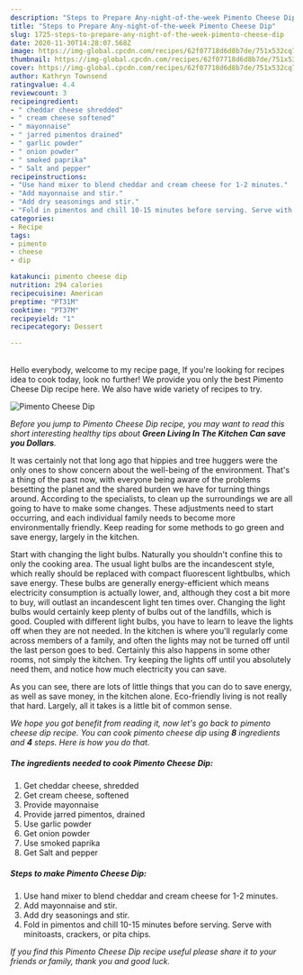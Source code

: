 ```yaml
---
description: "Steps to Prepare Any-night-of-the-week Pimento Cheese Dip"
title: "Steps to Prepare Any-night-of-the-week Pimento Cheese Dip"
slug: 1725-steps-to-prepare-any-night-of-the-week-pimento-cheese-dip
date: 2020-11-30T14:28:07.568Z
image: https://img-global.cpcdn.com/recipes/62f07718d6d8b7de/751x532cq70/pimento-cheese-dip-recipe-main-photo.jpg
thumbnail: https://img-global.cpcdn.com/recipes/62f07718d6d8b7de/751x532cq70/pimento-cheese-dip-recipe-main-photo.jpg
cover: https://img-global.cpcdn.com/recipes/62f07718d6d8b7de/751x532cq70/pimento-cheese-dip-recipe-main-photo.jpg
author: Kathryn Townsend
ratingvalue: 4.4
reviewcount: 3
recipeingredient:
- " cheddar cheese shredded"
- " cream cheese softened"
- " mayonnaise"
- " jarred pimentos drained"
- " garlic powder"
- " onion powder"
- " smoked paprika"
- " Salt and pepper"
recipeinstructions:
- "Use hand mixer to blend cheddar and cream cheese for 1-2 minutes."
- "Add mayonnaise and stir."
- "Add dry seasonings and stir."
- "Fold in pimentos and chill 10-15 minutes before serving. Serve with minitoasts, crackers, or pita chips."
categories:
- Recipe
tags:
- pimento
- cheese
- dip

katakunci: pimento cheese dip 
nutrition: 294 calories
recipecuisine: American
preptime: "PT31M"
cooktime: "PT37M"
recipeyield: "1"
recipecategory: Dessert

---
```

<br>
Hello everybody, welcome to my recipe page, If you're looking for recipes idea to cook today, look no further! We provide you only the best Pimento Cheese Dip recipe here. We also have wide variety of recipes to try.
<br>


![Pimento Cheese Dip](https://img-global.cpcdn.com/recipes/62f07718d6d8b7de/751x532cq70/pimento-cheese-dip-recipe-main-photo.jpg)

<i>Before you jump to Pimento Cheese Dip recipe, you may want to read this short interesting healthy tips about 
<strong>Green Living In The Kitchen Can save you Dollars</strong>.</i>
</br>

It was certainly not that long ago that hippies and tree huggers were the only ones to show concern about the well-being of the environment. That's a thing of the past now, with everyone being aware of the problems besetting the planet and the shared burden we have for turning things around. According to the specialists, to clean up the surroundings we are all going to have to make some changes. These adjustments need to start occurring, and each individual family needs to become more environmentally friendly. Keep reading for some methods to go green and save energy, largely in the kitchen.

Start with changing the light bulbs. Naturally you shouldn't confine this to only the cooking area. The usual light bulbs are the incandescent style, which really should be replaced with compact fluorescent lightbulbs, which save energy. These bulbs are generally energy-efficient which means electricity consumption is actually lower, and, although they cost a bit more to buy, will outlast an incandescent light ten times over. Changing the light bulbs would certainly keep plenty of bulbs out of the landfills, which is good. Coupled with different light bulbs, you have to learn to leave the lights off when they are not needed. In the kitchen is where you'll regularly come across members of a family, and often the lights may not be turned off until the last person goes to bed. Certainly this also happens in some other rooms, not simply the kitchen. Try keeping the lights off until you absolutely need them, and notice how much electricity you can save.

As you can see, there are lots of little things that you can do to save energy, as well as save money, in the kitchen alone. Eco-friendly living is not really that hard. Largely, all it takes is a little bit of common sense.


<i>We hope you got benefit from reading it, now let's go back to pimento cheese dip recipe. You can cook pimento cheese dip using <strong>8</strong> ingredients and <strong>4</strong> steps. Here is how you do that.
</i>

##### The ingredients needed to cook Pimento Cheese Dip:

1. Get  cheddar cheese, shredded
1. Get  cream cheese, softened
1. Provide  mayonnaise
1. Provide  jarred pimentos, drained
1. Use  garlic powder
1. Get  onion powder
1. Use  smoked paprika
1. Get  Salt and pepper


##### Steps to make Pimento Cheese Dip:

1. Use hand mixer to blend cheddar and cream cheese for 1-2 minutes.
1. Add mayonnaise and stir.
1. Add dry seasonings and stir.
1. Fold in pimentos and chill 10-15 minutes before serving. Serve with minitoasts, crackers, or pita chips.


<i>If you find this Pimento Cheese Dip recipe useful please share it to your friends or family, thank you and good luck.</i>
